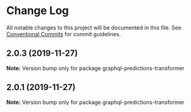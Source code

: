 # Change Log

All notable changes to this project will be documented in this file.
See [Conventional Commits](https://conventionalcommits.org) for commit guidelines.

## 2.0.3 (2019-11-27)

**Note:** Version bump only for package graphql-predictions-transformer

## 2.0.1 (2019-11-27)

**Note:** Version bump only for package graphql-predictions-transformer
